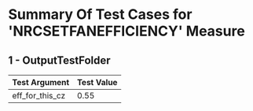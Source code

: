 # Summary Of Test Cases for 'NRCSETFANEFFICIENCY' Measure
 
## 1 - OutputTestFolder
| Test Argument | Test Value |
| ------------- | ---------- |
| eff_for_this_cz |0.55 |
 
